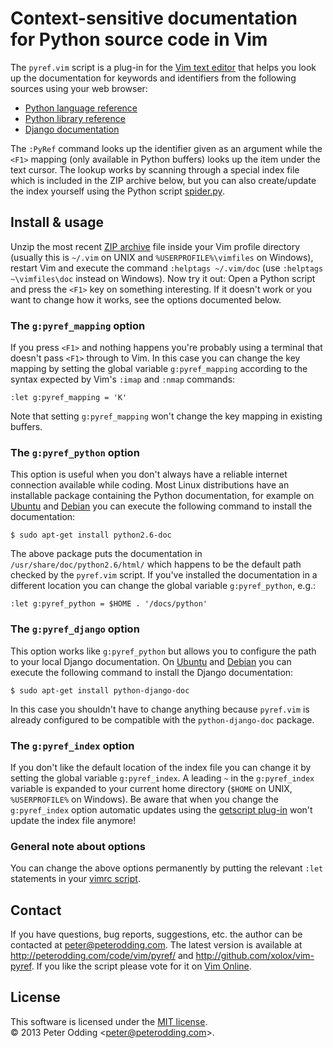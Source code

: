 # Context-sensitive documentation <br> for Python source code in Vim

The `pyref.vim` script is a plug-in for the [Vim text editor](http://www.vim.org/) that helps you look up the documentation for keywords and identifiers from the following sources using your web browser:

 * [Python language reference](http://docs.python.org/reference/)
 * [Python library reference](http://docs.python.org/library/)
 * [Django documentation](http://docs.djangoproject.com/)

The `:PyRef` command looks up the identifier given as an argument while the `<F1>` mapping (only available in Python buffers) looks up the item under the text cursor. The lookup works by scanning through a special index file which is included in the ZIP archive below, but you can also create/update the index yourself using the Python script [spider.py](http://github.com/xolox/vim-pyref/blob/master/spider.py).

## Install & usage

Unzip the most recent [ZIP archive](http://peterodding.com/code/vim/downloads/pyref) file inside your Vim profile directory (usually this is `~/.vim` on UNIX and `%USERPROFILE%\vimfiles` on Windows), restart Vim and execute the command `:helptags ~/.vim/doc` (use `:helptags ~\vimfiles\doc` instead on Windows). Now try it out: Open a Python script and press the `<F1>` key on something interesting. If it doesn't work or you want to change how it works, see the options documented below.

### The `g:pyref_mapping` option

If you press `<F1>` and nothing happens you're probably using a terminal that doesn't pass `<F1>` through to Vim. In this case you can change the key mapping by setting the global variable `g:pyref_mapping` according to the syntax expected by Vim's `:imap` and `:nmap` commands:

    :let g:pyref_mapping = 'K'

Note that setting `g:pyref_mapping` won't change the key mapping in existing buffers.

### The `g:pyref_python` option

This option is useful when you don't always have a reliable internet connection available while coding. Most Linux distributions have an installable package containing the Python documentation, for example on [Ubuntu](http://packages.ubuntu.com/python2.6-doc) and [Debian](http://packages.debian.org/python2.6-doc) you can execute the following command to install the documentation:

    $ sudo apt-get install python2.6-doc

The above package puts the documentation in `/usr/share/doc/python2.6/html/` which happens to be the default path checked by the `pyref.vim` script. If you've installed the documentation in a different location you can change the global variable `g:pyref_python`, e.g.:

    :let g:pyref_python = $HOME . '/docs/python'

### The `g:pyref_django` option

This option works like `g:pyref_python` but allows you to configure the path to your local Django documentation. On [Ubuntu](http://packages.ubuntu.com/python-django-doc) and [Debian](http://packages.debian.org/python-django-doc) you can execute the following command to install the Django documentation:

    $ sudo apt-get install python-django-doc

In this case you shouldn't have to change anything because `pyref.vim` is already configured to be compatible with the `python-django-doc` package.

### The `g:pyref_index` option

If you don't like the default location of the index file you can change it by setting the global variable `g:pyref_index`. A leading `~` in the `g:pyref_index` variable is expanded to your current home directory (`$HOME` on UNIX, `%USERPROFILE%` on Windows). Be aware that when you change the `g:pyref_index` option automatic updates using the [getscript plug-in](http://vimdoc.sourceforge.net/htmldoc/pi_getscript.html#getscript) won't update the index file anymore!

### General note about options

You can change the above options permanently by putting the relevant `:let` statements in your [vimrc script](http://vimdoc.sourceforge.net/htmldoc/starting.html#vimrc).

## Contact

If you have questions, bug reports, suggestions, etc. the author can be contacted at <peter@peterodding.com>. The latest version is available at <http://peterodding.com/code/vim/pyref/> and <http://github.com/xolox/vim-pyref>. If you like the script please vote for it on [Vim Online](http://www.vim.org/scripts/script.php?script_id=3104).

## License

This software is licensed under the [MIT license](http://en.wikipedia.org/wiki/MIT_License).  
© 2013 Peter Odding &lt;<peter@peterodding.com>&gt;.
